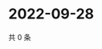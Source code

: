 # 2022-09-28

共 0 条

<!-- BEGIN WEIBO -->
<!-- 最后更新时间 Wed Sep 28 2022 18:07:16 GMT+0800 (China Standard Time) -->

<!-- END WEIBO -->
